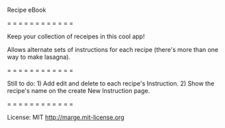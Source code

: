 Recipe eBook

= = = = = = = = = = = =

Keep your collection of receipes in this cool app!

Allows alternate sets of instructions for each recipe (there's more than one way to make lasagna).


= = = = = = = = = = = =

Still to do:  1) Add edit and delete to each recipe's Instruction. 2) Show the recipe's name on the create New Instruction page.

= = = = = = = = = = = =

License:
MIT http://marge.mit-license.org
